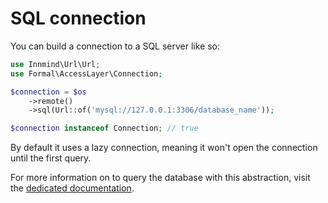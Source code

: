# SQL connection

You can build a connection to a SQL server like so:

```php
use Innmind\Url\Url;
use Formal\AccessLayer\Connection;

$connection = $os
    ->remote()
    ->sql(Url::of('mysql://127.0.0.1:3306/database_name'));

$connection instanceof Connection; // true
```

By default it uses a lazy connection, meaning it won't open the connection until the first query.

For more information on to query the database with this abstraction, visit the [dedicated documentation](https://formal-php.github.io/access-layer/).
